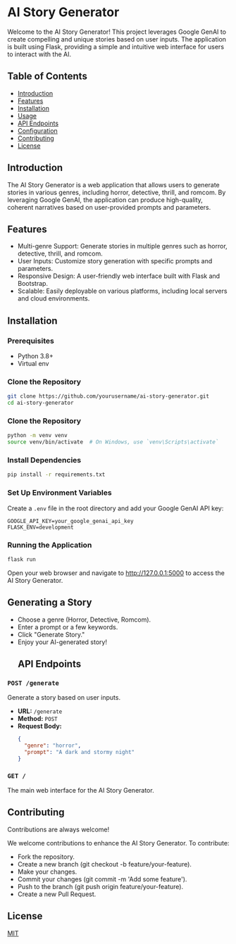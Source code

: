 
# AI Story Generator

Welcome to the AI Story Generator! This project leverages Google GenAI to create compelling and unique stories based on user inputs. The application is built using Flask, providing a simple and intuitive web interface for users to interact with the AI.


## Table of Contents

- [Introduction](#introduction)
- [Features](#features)
- [Installation](#installation)
- [Usage](#usage)
- [API Endpoints](#api-endpoints)
- [Configuration](#configuration)
- [Contributing](#contributing)
- [License](#license)
## Introduction

The AI Story Generator is a web application that allows users to generate stories in various genres, including horror, detective, thrill, and romcom. By leveraging Google GenAI, the application can produce high-quality, coherent narratives based on user-provided prompts and parameters.
## Features

- Multi-genre Support: Generate stories in multiple genres such as horror, detective, thrill, and romcom.
- User Inputs: Customize story generation with specific prompts and parameters.
- Responsive Design: A user-friendly web interface built with Flask and Bootstrap.
- Scalable: Easily deployable on various platforms, including local servers and cloud environments.

## Installation

### Prerequisites

- Python 3.8+
- Virtual env

### Clone the Repository

```bash
git clone https://github.com/yourusername/ai-story-generator.git
cd ai-story-generator 
```

### Clone the Repository
```bash
python -m venv venv
source venv/bin/activate  # On Windows, use `venv\Scripts\activate`
```

### Install Dependencies

```bash
pip install -r requirements.txt
```

### Set Up Environment Variables

Create a `.env` file in the root directory and add your Google GenAI API key:

```env
GOOGLE_API_KEY=your_google_genai_api_key
FLASK_ENV=development
```
### Running the Application

```bash
flask run
```
Open your web browser and navigate to http://127.0.0.1:5000 to access the AI Story Generator.

## Generating a Story
- Choose a genre (Horror, Detective, Romcom).
- Enter a prompt or a few keywords.
- Click "Generate Story."
- Enjoy your AI-generated story!
    ## API Endpoints

### `POST /generate`

Generate a story based on user inputs.

- **URL:** `/generate`
- **Method:** `POST`
- **Request Body:**
  ```json
  {
    "genre": "horror",
    "prompt": "A dark and stormy night"
  }

### `GET /`

The main web interface for the AI Story Generator.
## Contributing

Contributions are always welcome!

We welcome contributions to enhance the AI Story Generator. To contribute:

- Fork the repository.
- Create a new branch (git checkout -b feature/your-feature).
- Make your changes.
- Commit your changes (git commit -m 'Add some feature').
- Push to the branch (git push origin feature/your-feature).
- Create a new Pull Request.


## License

[MIT](https://choosealicense.com/licenses/mit/)

